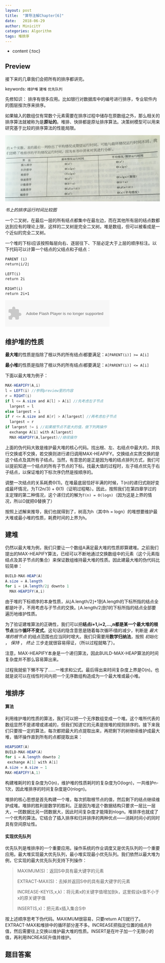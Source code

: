 ```yaml
---
layout: post
title:  "算导注解Chapter[6]"
date:   2018-06-29
author: MinicitY
categories: Algorithm
tags: 堆排序
---
```


* content
{:toc}

## **Preview**
接下来的几章我们会把所有的排序都讲完。

keywords: `维护堆` `建堆` `优先队列`

先修知识：
排序有很多应用。比如银行对数据库中的编号进行排序，专业软件内的图层按次序来排序。

如果输入的数组仅有常数个元素需要在排序过程中储存在原数组之外，那么相关的排序算法就被称为是**原址的**。堆排、快排都是原址排序算法。决策树模型可以用来研究基于比较的排序算法的性能局限。

![](https://github.com/MinicitY/MyImg/blob/master/%E6%8E%92%E5%BA%8F%E7%AE%97%E6%B3%95%E6%97%B6%E9%97%B4%E6%AF%94%E8%BE%83.png?raw=true)




_书上的排序运行时间比较图_

一个二叉树，在最后一层的所有结点都集中在最左边，而在其他所有层的结点数都达到应有的理论上限，这样的二叉树是完全二叉树。堆是数组，但可以被看成是一个近似的完全二叉树。

一个堆的下标i应该按照每层向右、逐层往下、下层必定大于上层的顺序标注。以下代码可以计算一个结点的父结点和子结点：

```
PARENT (i)
return⌊i/2⌋

LEFT(i)
return 2i

RIGHT(i)
return 2i+1
```

<object width="340" height="86" data="http://music.163.com/style/swf/widget.swf?sid=27571806&type=2&auto=0&width=320&height=66" type="application/x-shockwave-flash"></object>

## **维护堆的性质**

**最大堆**的性质是指除了根以外的所有结点i都要满足：` A[PARENT(i)] >= A[i] `

**最小堆**的性质是指除了根以外的所有结点i都要满足：` A[PARENT(i)] <= A[i] `

下面以最大堆为例子：

``` java
MAX-HEAPIFY(A,i)
l = LEFT(i) //参照preview里的内容
r = RIGHT(i)
if l <= A.size and A[l] > A[i] //先考虑左子节点
  largest = l
else largest = i
if r <= A.size and A[r] > A[largest] //再考虑右子节点
  largest = r
if largest != i //如果根节点不是大的值，做下列两操作
  exchange A[i] with A[largest]
  MAX-HEAPIFY(A,largest)//继续操作
```

上面的伪代码大致是维护最大堆的核心代码。找出根、左、右结点中最大的，并执行交换或不交换，若交换则进行递归调用MAX-HEAPIFY。交换结点实质交换的是这个结点及其所有子结点。当然，有意思的是正是因为堆的结点排列方式，我们可以提前知道一个结点的所有子节点的下标。找最大值的过程时，左子结点优先于右子结点，以保证堆的下标次序仍然是按顺序的。

调整一次结点的关系耗费Θ(1)。在堆最底层恰好半满的时候，T(n)的递归式刚好变成最坏情况，为T(2n/3) + Θ(1)（证明过程略）。因此，按照我们在第四章学过的主定理的第二种情况，这个递归式的解为`T(n) = O(logn)`（因为这是上界的情况，所以O就把Θ替换了）

按照上述解来推导，我们也就得到了，树高为h（其中h = logn）的堆想要维护最大堆或最小堆的性质，耗费时间的上界为h。

## **建堆**

仍然以最大堆为例，我们只要让一个数组A满足最大堆的性质即算建堆。之前我们提出的MAX-HEAPIFY算法，已经可以不断地通过交换数组中的元素（这个元素指结点及其子节点的集合）来保证数组维持最大堆的性质。因此建最大堆的伪代码比较简单：

```java
BUILD-MAX-HEAP(A)
A.size = A.length
for i = ⌊A.length/2⌋ downto 1
  MAX-HEAPIFY(A,i)
```

由于堆的下标顺序的本身性质，从⌊A.length/2⌋+1到A.length的下标所指的结点全都是叶子，不用考虑与子节点的交换。⌊A.length/2⌋到1的下标所指的结点全部要遍历地维护性质。

为了验证建堆算法的正确性，我们可以把**结点i+1,i+2,...,n都是某一个最大堆的根节点**当作**循环不变式**。这句话的隐含意思是随着每次循环i值的减少，判断是 _最大堆的根节点_ 的结点范围也应当同时增大。我们只需要用**数学归纳法**，按照 _初始化_ ， _保持_ ， _终止_ 三步走就很容易得证，（所以过程就略了）。

注意，MAX-HEAPIFY本身是一个递归算法，因此BUILD-MAX-HEAP算法的时间复杂度并不那么容易算出来。

过程我就偷下懒不写了……一堆求和公式。最后得出来时间复杂度上界是O(n)。也就是说可以在线性时间内把一个无序数组构造成为一个最大堆或最小堆。

## **堆排序**

#### 算法

利用维护堆的性质的算法，我们可以把一个无序数组变成一个堆。这个堆所代表的数组显然不是递增或递减的，但我们知道它的元素是按堆的规则排序的。接下来我们只要按一定的算法，每次都把最大的点提取出来，再把剩下的树继续维护成最大堆，循环操作直到所有的点都提取出来：

```java
HEAPSORT(A)
BUILD-MAX-HEAP(A)
for i = A.length downto 2
 exchange A[1] with A[i]
A.size = A.size – 1
MAX-HEAPIFY(A,1)
```

构建堆耗时的复杂度为O(n)，维护堆的性质耗时的复杂度为O(logn)，一共维护n-1次，因此堆排序的时间复杂度是O(nlogn)。

堆排的核心思想是首先构建一个堆，每次抓取根节点的值，然后剩下的结点继续维护成堆。堆排的胜利是数学的胜利。正是因为堆这个数据结构只要求一层比一层大，一团数据比另一团数据大，因此时间复杂度才能降到nlogn。堆排序也就成了一个优秀的算法。它结合了插入排序和归并排序的两种优点——消耗时间小的同时具有空间原址性。

#### 实现优先队列

优先队列是堆排序的一个重要应用。操作系统的作业调度又是优先队列的一个重要应用。最大堆实现最大优先队列，最小堆实现最小优先队列。我们依然以最大堆为例，它实现的最大优先队列支持下列操作：

>MAXIMUM(S)：返回S中具有最大键字的元素
>
>EXTRACT-MAX(S)：去掉并返回S中的具有最大键字的元素
>
>INCREASE-KEY(S,x,k)：将元素x的关键字值增加到k，这里假设k值不小于x的原关键字值
>
>INSERT(S,x)：把元素x插入集合S中

按上述顺序思考下伪代码。MAXIMUM很容易，只要return A[1]就行了。EXTRACT-MAX和堆排中的循环部分差不多。INCREASE把指定位置的结点升值，然后需要往上交换以维护最大堆的性质。INSERT是在叶子加一个无限小的值，再利用INCREASE升值并维护。

## **题目答案**
